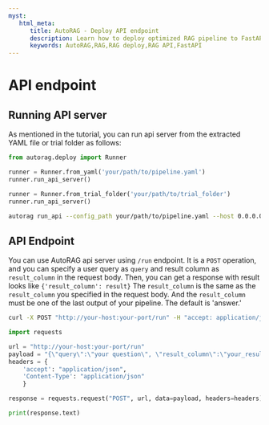 ```yaml
---
myst:
   html_meta:
      title: AutoRAG - Deploy API endpoint
      description: Learn how to deploy optimized RAG pipeline to FastAPI API server in AutoRAG
      keywords: AutoRAG,RAG,RAG deploy,RAG API,FastAPI
---
```

# API endpoint

## Running API server

As mentioned in the tutorial, you can run api server from the extracted YAML file or trial folder as follows:

```python
from autorag.deploy import Runner

runner = Runner.from_yaml('your/path/to/pipeline.yaml')
runner.run_api_server()

runner = Runner.from_trial_folder('your/path/to/trial_folder')
runner.run_api_server()
```

```bash
autorag run_api --config_path your/path/to/pipeline.yaml --host 0.0.0.0 --port 8000
```

## API Endpoint

You can use AutoRAG api server using `/run` endpoint.
It is a `POST` operation, and you can specify a user query as `query` and result column as `result_column` in the request body.
Then, you can get a response with result looks like `{'result_column': result}`
The `result_column` is the same as the `result_column` you specified in the request body.
And the `result_column` must be one of the last output of your pipeline. The default is 'answer.'

```bash
curl -X POST "http://your-host:your-port/run" -H "accept: application/json" -H "Content-Type: application/json" -d "{\"query\":\"your question\", \"result_column\":\"your_result_column\"}"
```

```python
import requests

url = "http://your-host:your-port/run"
payload = "{\"query\":\"your question\", \"result_column\":\"your_result_column\"}"
headers = {
    'accept': "application/json",
    'Content-Type': "application/json"
    }

response = requests.request("POST", url, data=payload, headers=headers)

print(response.text)
```
